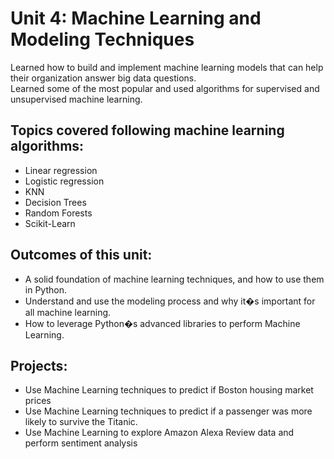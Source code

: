 # Unit 4: Machine Learning and Modeling Techniques

Learned how to build and implement machine learning models that can help their organization answer big data questions.  
Learned some of the most popular and used algorithms for supervised and unsupervised machine learning.

## Topics covered following machine learning algorithms: 
+ Linear regression
+ Logistic regression
+ KNN
+ Decision Trees
+ Random Forests
+ Scikit-Learn

## Outcomes of this unit:
+ A solid foundation of machine learning techniques, and how to use them in Python.
+ Understand and use the modeling process and why it�s important for all machine learning. 
+ How to leverage Python�s advanced libraries to perform Machine Learning.

## Projects:
+ Use Machine Learning techniques to predict if Boston housing market prices
+ Use Machine Learning techniques to predict if a passenger was more likely to survive the Titanic. 
+ Use Machine Learning to explore Amazon Alexa Review data and perform sentiment analysis
